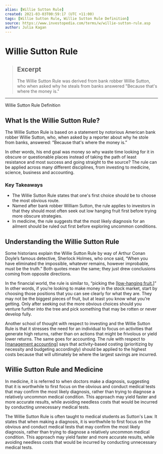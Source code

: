 ```yaml
---
alias: [Willie Sutton Rule]
created: 2021-03-03T00:59:17 (UTC +11:00)
tags: [Willie Sutton Rule, Willie Sutton Rule Definition]
source: https://www.investopedia.com/terms/w/willie-sutton-rule.asp
author: Julia Kagan
---
```


# Willie Sutton Rule

> ## Excerpt
> The Willie Sutton Rule was derived from bank robber Willie Sutton, who when asked why he steals from banks answered "Because that's where the money is."

---

Willie Sutton Rule Definition
## What Is the Willie Sutton Rule?

The Willie Sutton Rule is based on a statement by notorious American bank robber Willie Sutton, who, when asked by a reporter about why he stole from banks, answered: “Because that's where the money is.”

In other words, his end goal was money so why waste time looking for it in obscure or questionable places instead of taking the path of least resistance and most success and going straight to the source? The rule can be applied across many different disciplines, from investing to medicine, science, business and accounting.

### Key Takeaways

-   The Willie Sutton Rule states that one's first choice should be to choose the most obvious route.
-   Named after bank robber William Sutton, the rule applies to investors in that they should most often seek out low hanging fruit first before trying more obscure strategies.
-   In medicine, the rule suggests that the most likely diagnosis for an ailment should be ruled out first before exploring uncommon conditions.

## Understanding the Willie Sutton Rule

Some historians explain the Willie Sutton Rule by way of Arthur Conan Doyle’s famous detective, Sherlock Holmes, who once said, “When you have eliminated the impossible, whatever remains, however improbable, must be the truth.” Both quotes mean the same; they just drew conclusions coming from opposite directions.

In the financial world, the rule is similar to, “picking the [[low-hanging fruit.]](https://www.investopedia.com/terms/l/low-hanging-fruit.asp)” In other words, if you’re looking to make money in the stock market, start by choosing those positions that you can see clearly for what they are. They may not be the biggest pieces of fruit, but at least you know what you’re getting. Only after seeking out the more obvious choices should you venture further into the tree and pick something that may be rotten or never develop fully.

Another school of thought with respect to investing and the Willie Sutton Rule is that it stresses the need for an individual to focus on activities that generate high returns, rather than on actions that might be frivolous or yield lower returns. The same goes for accounting. The rule with respect to [[management accounting]](https://www.investopedia.com/terms/m/managerialaccounting.asp) says that activity-based costing (prioritizing by necessity and budgeting accordingly) should be applied to the highest costs because that will ultimately be where the largest savings are incurred.

## Willie Sutton Rule and Medicine

In medicine, it is referred to when doctors make a diagnosis, suggesting that it is worthwhile to first focus on the obvious and conduct medical tests that may confirm the most likely diagnosis, rather than trying to diagnose a relatively uncommon medical condition. This approach may yield faster and more accurate results, while avoiding needless costs that would be incurred by conducting unnecessary medical tests.

The Willie Sutton Rule is often taught to medical students as Sutton's Law. It states that when making a diagnosis, it is worthwhile to first focus on the obvious and conduct medical tests that may confirm the most likely diagnosis, rather than trying to diagnose a relatively uncommon medical condition. This approach may yield faster and more accurate results, while avoiding needless costs that would be incurred by conducting unnecessary medical tests.
